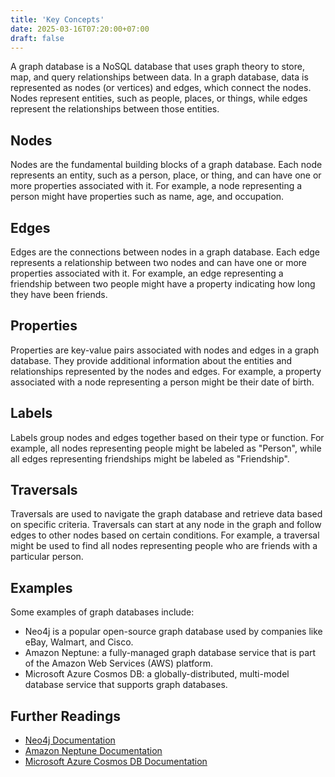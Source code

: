 ```yaml
---
title: 'Key Concepts'
date: 2025-03-16T07:20:00+07:00
draft: false
---
```


A graph database is a NoSQL database that uses graph theory to store, map, and query relationships between data. In a graph database, data is represented as nodes (or vertices) and edges, which connect the nodes. Nodes represent entities, such as people, places, or things, while edges represent the relationships between those entities.

## **Nodes**

Nodes are the fundamental building blocks of a graph database. Each node represents an entity, such as a person, place, or thing, and can have one or more properties associated with it. For example, a node representing a person might have properties such as name, age, and occupation.

## **Edges**

Edges are the connections between nodes in a graph database. Each edge represents a relationship between two nodes and can have one or more properties associated with it. For example, an edge representing a friendship between two people might have a property indicating how long they have been friends.

## **Properties**

Properties are key-value pairs associated with nodes and edges in a graph database. They provide additional information about the entities and relationships represented by the nodes and edges. For example, a property associated with a node representing a person might be their date of birth.

## **Labels**

Labels group nodes and edges together based on their type or function. For example, all nodes representing people might be labeled as "Person", while all edges representing friendships might be labeled as "Friendship".

## **Traversals**

Traversals are used to navigate the graph database and retrieve data based on specific criteria. Traversals can start at any node in the graph and follow edges to other nodes based on certain conditions. For example, a traversal might be used to find all nodes representing people who are friends with a particular person.

## **Examples**

Some examples of graph databases include:

- Neo4j is a popular open-source graph database used by companies like eBay, Walmart, and Cisco.
- Amazon Neptune: a fully-managed graph database service that is part of the Amazon Web Services (AWS) platform.
- Microsoft Azure Cosmos DB: a globally-distributed, multi-model database service that supports graph databases.

## **Further Readings**

- [Neo4j Documentation](https://neo4j.com/docs/)
- [Amazon Neptune Documentation](https://docs.aws.amazon.com/neptune/latest/userguide/intro.html)
- [Microsoft Azure Cosmos DB Documentation](https://docs.microsoft.com/en-us/azure/cosmos-db/graph-introduction)

